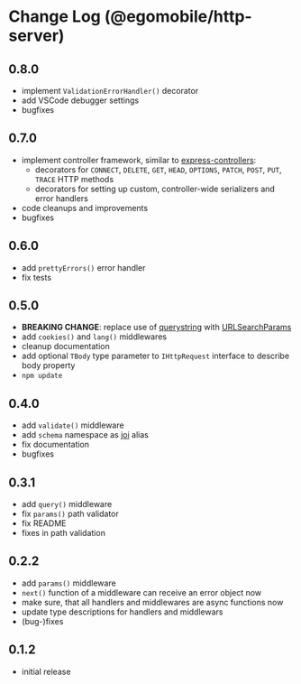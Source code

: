 # Change Log (@egomobile/http-server)

## 0.8.0

- implement `ValidationErrorHandler()` decorator
- add VSCode debugger settings
- bugfixes

## 0.7.0

- implement controller framework, similar to [express-controllers](https://github.com/egodigital/express-controllers):
  - decorators for `CONNECT`, `DELETE`, `GET`, `HEAD`, `OPTIONS`, `PATCH`, `POST`, `PUT`, `TRACE` HTTP methods
  - decorators for setting up custom, controller-wide serializers and error handlers
- code cleanups and improvements
- bugfixes

## 0.6.0

- add `prettyErrors()` error handler
- fix tests

## 0.5.0

- **BREAKING CHANGE**: replace use of [querystring](https://nodejs.org/api/querystring.html) with [URLSearchParams](https://nodejs.org/api/url.html#url_class_urlsearchparams)
- add `cookies()` and `lang()` middlewares
- cleanup documentation
- add optional `TBody` type parameter to `IHttpRequest` interface to describe body property
- `npm update`

## 0.4.0

- add `validate()` middleware
- add `schema` namespace as [joi](https://www.npmjs.com/package/joi) alias
- fix documentation
- bugfixes

## 0.3.1

- add `query()` middleware
- fix `params()` path validator
- fix README
- fixes in path validation

## 0.2.2

- add `params()` middleware
- `next()` function of a middleware can receive an error object now
- make sure, that all handlers and middlewares are async functions now
- update type descriptions for handlers and middlewars
- (bug-)fixes

## 0.1.2

- initial release
